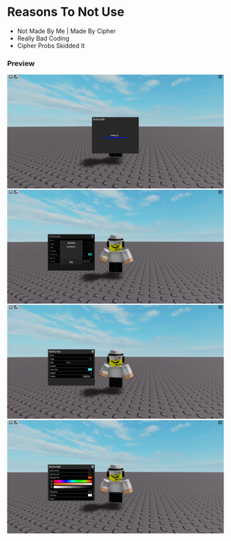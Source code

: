# Reasons To Not Use
- Not Made By Me | Made By Cipher
- Really Bad Coding
- Cipher Probs Skidded It

### Preview
![a](https://raw.githubusercontent.com/VestraTech/Roblox/main/Uis/Vestra/Old/V2/Images/Image1.png?raw=true)
![b](https://raw.githubusercontent.com/VestraTech/Roblox/main/Uis/Vestra/Old/V2/Images/Image2.png?raw=true)
![c](https://raw.githubusercontent.com/VestraTech/Roblox/main/Uis/Vestra/Old/V2/Images/Image3.png?raw=true)
![d](https://raw.githubusercontent.com/VestraTech/Roblox/main/Uis/Vestra/Old/V2/Images/Image4.png?raw=true)